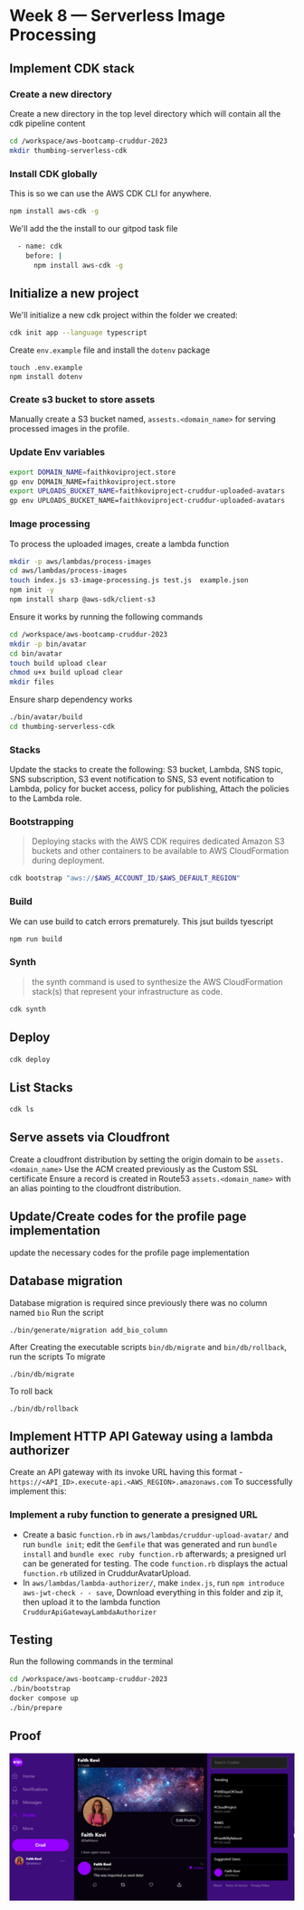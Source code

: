 # Week 8 — Serverless Image Processing

## Implement CDK stack
### Create a new directory
Create a new directory in the top level directory which will contain all the cdk pipeline content

```sh
cd /workspace/aws-bootcamp-cruddur-2023
mkdir thumbing-serverless-cdk
```
### Install CDK globally

This is so we can use the AWS CDK CLI for anywhere.

```sh
npm install aws-cdk -g
```

We'll add the the install to our gitpod task file
```sh
  - name: cdk
    before: |
      npm install aws-cdk -g
```
## Initialize a new project

We'll initialize a new cdk project within the folder we created:

```sh
cdk init app --language typescript
```
Create ```env.example``` file and install the ```dotenv``` package
```
touch .env.example
npm install dotenv
```

### Create s3 bucket to store assets
Manually create a S3 bucket named, ```assests.<domain_name>``` for serving processed images in the profile. 

### Update Env variables
```sh
export DOMAIN_NAME=faithkoviproject.store
gp env DOMAIN_NAME=faithkoviproject.store
export UPLOADS_BUCKET_NAME=faithkoviproject-cruddur-uploaded-avatars
gp env UPLOADS_BUCKET_NAME=faithkoviproject-cruddur-uploaded-avatars
```
### Image processing
To process the uploaded images, create a lambda function
```sh
mkdir -p aws/lambdas/process-images
cd aws/lambdas/process-images
touch index.js s3-image-processing.js test.js  example.json
npm init -y
npm install sharp @aws-sdk/client-s3
```
Ensure it works by running the following commands
```sh
cd /workspace/aws-bootcamp-cruddur-2023
mkdir -p bin/avatar
cd bin/avatar
touch build upload clear
chmod u+x build upload clear
mkdir files
```
Ensure sharp dependency works
```sh
./bin/avatar/build
cd thumbing-serverless-cdk
```


### Stacks 
Update the stacks to create the following: S3 bucket, Lambda, SNS topic, SNS subscription, S3 event notification to SNS, S3 event notification to Lambda, policy for bucket access, policy for publishing, Attach the policies to the Lambda role.

###  Bootstrapping

> Deploying stacks with the AWS CDK requires dedicated Amazon S3 buckets and other containers to be available to AWS CloudFormation during deployment. 

```sh
cdk bootstrap "aws://$AWS_ACCOUNT_ID/$AWS_DEFAULT_REGION"
```

### Build

We can use build to catch errors prematurely.
This jsut builds tyescript

```sh
npm run build
```


### Synth

> the synth command is used to synthesize the AWS CloudFormation stack(s) that represent your infrastructure as code.

```sh
cdk synth
```
## Deploy

```sh
cdk deploy
```

## List Stacks

```sh
cdk ls
```

## Serve assets via Cloudfront
Create a cloudfront distribution by setting the origin domain to be ```assets.<domain_name>```
Use the ACM created previously as the Custom SSL certificate
Ensure a record is created in Route53 ```assets.<domain_name>``` with an alias pointing to the cloudfront distribution.

## Update/Create codes for the profile page implementation
update the necessary codes for the profile page implementation

## Database migration
Database migration is required since previously there was no column named ```bio``` 
Run the script
```
./bin/generate/migration add_bio_column
```
After Creating the executable scripts `bin/db/migrate` and `bin/db/rollback`, run the scripts
To migrate
```
./bin/db/migrate
```
To roll back
```
./bin/db/rollback
```

## Implement HTTP API Gateway using a lambda authorizer 
Create an API gateway with its invoke URL having this format - `https://<API_ID>.execute-api.<AWS_REGION>.amazonaws.com`
To successfully implement this: 
### Implement a ruby function to generate a presigned URL
- Create a basic `function.rb` in `aws/lambdas/cruddur-upload-avatar/` and run `bundle init`; edit the `Gemfile` that was generated and run `bundle install` and `bundle exec ruby function.rb` afterwards; a presigned url can be generated for testing. The code `function.rb` displays the actual `function.rb` utilized in CruddurAvatarUpload.
- In `aws/lambdas/lambda-authorizer/`, make `index.js`, run `npm introduce aws-jwt-check - - save`, Download everything in this folder and zip it, then upload it to the lambda function `CruddurApiGatewayLambdaAuthorizer`

## Testing
Run the following commands in the terminal

```sh
cd /workspace/aws-bootcamp-cruddur-2023
./bin/bootstrap
docker compose up
./bin/prepare
```
## Proof
![Proof](assets/final.PNG)
